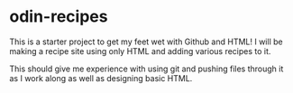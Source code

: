 # odin-recipes

This is a starter project to get my feet wet with Github and HTML! I will be making a recipe site using only HTML and adding various recipes to it. 

This should give me experience with using git and pushing files through it as I work along as well as designing basic HTML. 